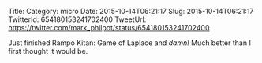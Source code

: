 Title: 
Category: micro
Date: 2015-10-14T06:21:17
Slug: 2015-10-14T06:21:17
TwitterId: 654180153241702400
TweetUrl: https://twitter.com/mark_philpot/status/654180153241702400

Just finished Rampo Kitan: Game of Laplace and *damn!* Much better than I first thought it would be.
